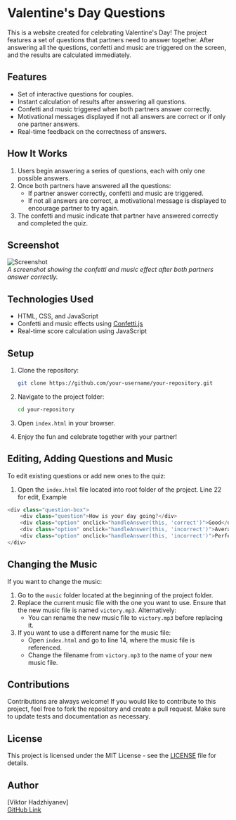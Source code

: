 # Valentine's Day Questions

This is a website created for celebrating Valentine's Day! The project features a set of questions that partners need to answer together. After answering all the questions, confetti and music are triggered on the screen, and the results are calculated immediately.

## Features

- Set of interactive questions for couples.
- Instant calculation of results after answering all questions.
- Confetti and music triggered when both partners answer correctly.
- Motivational messages displayed if not all answers are correct or if only one partner answers.
- Real-time feedback on the correctness of answers.

## How It Works

1. Users begin answering a series of questions, each with only one possible answers.
2. Once both partners have answered all the questions:
   - If partner answer correctly, confetti and music are triggered.
   - If not all answers are correct, a motivational message is displayed to encourage partner to try again.
3. The confetti and music indicate that partner have answered correctly and completed the quiz.

## Screenshot

![Screenshot](screenshot.png)  
_A screenshot showing the confetti and music effect after both partners answer correctly._

## Technologies Used

- HTML, CSS, and JavaScript
- Confetti and music effects using [Confetti.js](https://www.confetti.js)
- Real-time score calculation using JavaScript

## Setup

1. Clone the repository:
    ```bash
    git clone https://github.com/your-username/your-repository.git
    ```

2. Navigate to the project folder:
    ```bash
    cd your-repository
    ```

3. Open `index.html` in your browser.

4. Enjoy the fun and celebrate together with your partner!

## Editing, Adding Questions and Music

To edit existing questions or add new ones to the quiz:

1. Open the `index.html` file located into root folder of the project.
Line 22 for edit, Example
```javascript 
<div class="question-box">
    <div class="question">How is your day going?</div>
    <div class="option" onclick="handleAnswer(this, 'correct')">Good</div>
    <div class="option" onclick="handleAnswer(this, 'incorrect')">Average</div>
    <div class="option" onclick="handleAnswer(this, 'incorrect')">Perfect</div>
</div>
```
## Changing the  Music

If you want to change the music:

1. Go to the `music` folder located at the beginning of the project folder.
2. Replace the current music file with the one you want to use. Ensure that the new music file is named `victory.mp3`. Alternatively:
   - You can rename the new music file to `victory.mp3` before replacing it.
3. If you want to use a different name for the music file:
   - Open `index.html` and go to line 14, where the music file is referenced.
   - Change the filename from `victory.mp3` to the name of your new music file.


## Contributions

Contributions are always welcome! If you would like to contribute to this project, feel free to fork the repository and create a pull request. Make sure to update tests and documentation as necessary.

## License

This project is licensed under the MIT License - see the [LICENSE](LICENSE) file for details.

## Author

[Viktor Hadzhiyanev]  
[GitHub Link](https://github.com/ViktorHadzjiyanev)
